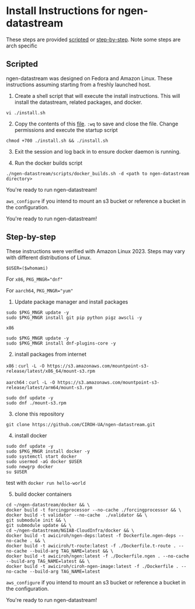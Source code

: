 # Install Instructions for ngen-datastream
These steps are provided [scripted](#scripts) or [step-by-step](#step-by-step). Note some steps are arch specific

## Scripted
ngen-datastream was designed on Fedora and Amazon Linux. These instructions assuming starting from a freshly launched host.

1) Create a shell script that will execute the install instructions. This will install the datastream, related packages, and docker.
```
vi ./install.sh
```
2) Copy the contents of this [file](https://github.com/CIROH-UA/ngen-datastream/blob/main/scripts/install.sh). `:wq` to save and close the file.
Change permissions and execute the startup script
```
chmod +700 ./install.sh && ./install.sh
```
3) Exit the session and log back in to ensure docker daemon is running.

4) Run the docker builds script
```
./ngen-datastream/scripts/docker_builds.sh -d <path to ngen-datastream directory>
```
You're ready to run ngen-datastream!

`aws_configure` if you intend to mount an s3 bucket or reference a bucket in the configuration.

You're ready to run ngen-datastream!

## Step-by-step 
These instructions were verified with Amazon Linux 2023. Steps may vary with different distributions of Linux.

`$USER=($whomami)`

For `x86`, `PKG_MNGR="dnf"`

For `aarch64`, `PKG_MNGR="yum"`

1) Update package manager and install packages
```
sudo $PKG_MNGR update -y
sudo $PKG_MNGR install git pip python pigz awscli -y
```
`x86`
```
sudo $PKG_MNGR update -y
sudo $PKG_MNGR install dnf-plugins-core -y
```
2) install packages from internet

`x86` : `curl -L -O https://s3.amazonaws.com/mountpoint-s3-release/latest/x86_64/mount-s3.rpm` 

`aarch64` : `curl -L -O https://s3.amazonaws.com/mountpoint-s3-release/latest/arm64/mount-s3.rpm`
```
sudo dnf update -y
sudo dnf ./mount-s3.rpm
```
3) clone this repository
```
git clone https://github.com/CIROH-UA/ngen-datastream.git
```
4) install docker
```
sudo dnf update -y
sudo $PKG_MNGR install docker -y
sudo systemctl start docker
sudo usermod -aG docker $USER
sudo newgrp docker
su $USER
```
test with `docker run hello-world`

5) build docker containers
```
cd ~/ngen-datastream/docker && \
docker build -t forcingprocessor --no-cache ./forcingprocessor && \
docker build -t validator --no-cache  ./validator && \
git submodule init && \
git submodule update && \
cd ~/ngen-datastream/NGIAB-CloudInfra/docker && \
docker build -t awiciroh/ngen-deps:latest -f Dockerfile.ngen-deps --no-cache . && \
docker build -t awiciroh/t-route:latest -f ./Dockerfile.t-route . --no-cache --build-arg TAG_NAME=latest && \
docker build -t awiciroh/ngen:latest -f ./Dockerfile.ngen . --no-cache --build-arg TAG_NAME=latest && \
docker build -t awiciroh/ciroh-ngen-image:latest -f ./Dockerfile . --no-cache --build-arg TAG_NAME=latest 
```

`aws_configure` if you intend to mount an s3 bucket or reference a bucket in the configuration.

You're ready to run ngen-datastream!

